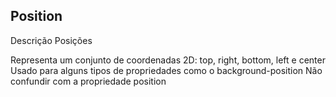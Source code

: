 ## Position

Descrição
Posições
<position>

Representa um conjunto de coordenadas 2D:
top, right, bottom, left e center
Usado para alguns tipos de propriedades como o background-position
Não confundir com a propriedade position